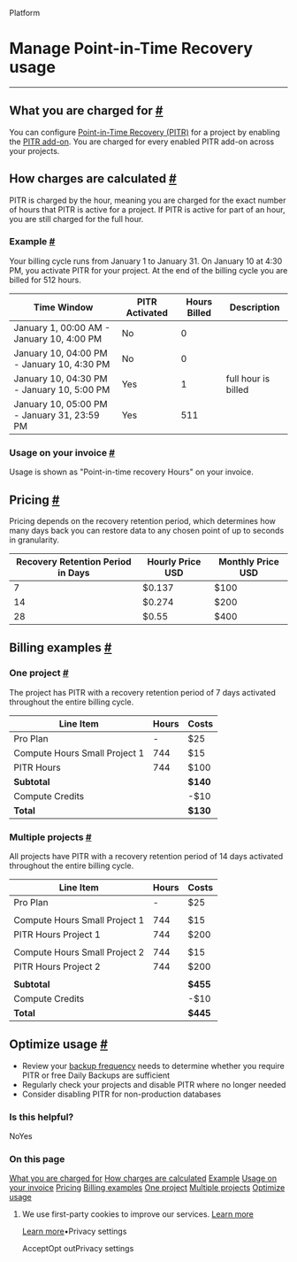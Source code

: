 Platform

# Manage Point-in-Time Recovery usage

* * *

## What you are charged for [\#](https://supabase.com/docs/guides/platform/manage-your-usage/point-in-time-recovery\#what-you-are-charged-for)

You can configure [Point-in-Time Recovery (PITR)](https://supabase.com/docs/guides/platform/backups#point-in-time-recovery) for a project by enabling the [PITR add-on](https://supabase.com/dashboard/project/_/settings/addons?panel=pitr). You are charged for every enabled PITR add-on across your projects.

## How charges are calculated [\#](https://supabase.com/docs/guides/platform/manage-your-usage/point-in-time-recovery\#how-charges-are-calculated)

PITR is charged by the hour, meaning you are charged for the exact number of hours that PITR is active for a project. If PITR is active for part of an hour, you are still charged for the full hour.

### Example [\#](https://supabase.com/docs/guides/platform/manage-your-usage/point-in-time-recovery\#example)

Your billing cycle runs from January 1 to January 31. On January 10 at 4:30 PM, you activate PITR for your project. At the end of the billing cycle you are billed for 512 hours.

| Time Window | PITR Activated | Hours Billed | Description |
| --- | --- | --- | --- |
| January 1, 00:00 AM - January 10, 4:00 PM | No | 0 |  |
| January 10, 04:00 PM - January 10, 4:30 PM | No | 0 |  |
| January 10, 04:30 PM - January 10, 5:00 PM | Yes | 1 | full hour is billed |
| January 10, 05:00 PM - January 31, 23:59 PM | Yes | 511 |  |

### Usage on your invoice [\#](https://supabase.com/docs/guides/platform/manage-your-usage/point-in-time-recovery\#usage-on-your-invoice)

Usage is shown as "Point-in-time recovery Hours" on your invoice.

## Pricing [\#](https://supabase.com/docs/guides/platform/manage-your-usage/point-in-time-recovery\#pricing)

Pricing depends on the recovery retention period, which determines how many days back you can restore data to any chosen point of up to seconds in granularity.

| Recovery Retention Period in Days | Hourly Price USD | Monthly Price USD |
| --- | --- | --- |
| 7 | $0.137 | $100 |
| 14 | $0.274 | $200 |
| 28 | $0.55 | $400 |

## Billing examples [\#](https://supabase.com/docs/guides/platform/manage-your-usage/point-in-time-recovery\#billing-examples)

### One project [\#](https://supabase.com/docs/guides/platform/manage-your-usage/point-in-time-recovery\#one-project)

The project has PITR with a recovery retention period of 7 days activated throughout the entire billing cycle.

| Line Item | Hours | Costs |
| --- | --- | --- |
| Pro Plan | - | $25 |
| Compute Hours Small Project 1 | 744 | $15 |
| PITR Hours | 744 | $100 |
| **Subtotal** |  | **$140** |
| Compute Credits |  | -$10 |
| **Total** |  | **$130** |

### Multiple projects [\#](https://supabase.com/docs/guides/platform/manage-your-usage/point-in-time-recovery\#multiple-projects)

All projects have PITR with a recovery retention period of 14 days activated throughout the entire billing cycle.

| Line Item | Hours | Costs |
| --- | --- | --- |
| Pro Plan | - | $25 |
|  |  |  |
| Compute Hours Small Project 1 | 744 | $15 |
| PITR Hours Project 1 | 744 | $200 |
|  |  |  |
| Compute Hours Small Project 2 | 744 | $15 |
| PITR Hours Project 2 | 744 | $200 |
|  |  |  |
| **Subtotal** |  | **$455** |
| Compute Credits |  | -$10 |
| **Total** |  | **$445** |

## Optimize usage [\#](https://supabase.com/docs/guides/platform/manage-your-usage/point-in-time-recovery\#optimize-usage)

- Review your [backup frequency](https://supabase.com/docs/guides/platform/backups#frequency-of-backups) needs to determine whether you require PITR or free Daily Backups are sufficient
- Regularly check your projects and disable PITR where no longer needed
- Consider disabling PITR for non-production databases

### Is this helpful?

NoYes

### On this page

[What you are charged for](https://supabase.com/docs/guides/platform/manage-your-usage/point-in-time-recovery#what-you-are-charged-for) [How charges are calculated](https://supabase.com/docs/guides/platform/manage-your-usage/point-in-time-recovery#how-charges-are-calculated) [Example](https://supabase.com/docs/guides/platform/manage-your-usage/point-in-time-recovery#example) [Usage on your invoice](https://supabase.com/docs/guides/platform/manage-your-usage/point-in-time-recovery#usage-on-your-invoice) [Pricing](https://supabase.com/docs/guides/platform/manage-your-usage/point-in-time-recovery#pricing) [Billing examples](https://supabase.com/docs/guides/platform/manage-your-usage/point-in-time-recovery#billing-examples) [One project](https://supabase.com/docs/guides/platform/manage-your-usage/point-in-time-recovery#one-project) [Multiple projects](https://supabase.com/docs/guides/platform/manage-your-usage/point-in-time-recovery#multiple-projects) [Optimize usage](https://supabase.com/docs/guides/platform/manage-your-usage/point-in-time-recovery#optimize-usage)

1. We use first-party cookies to improve our services. [Learn more](https://supabase.com/privacy#8-cookies-and-similar-technologies-used-on-our-european-services)



   [Learn more](https://supabase.com/privacy#8-cookies-and-similar-technologies-used-on-our-european-services)•Privacy settings





   AcceptOpt outPrivacy settings